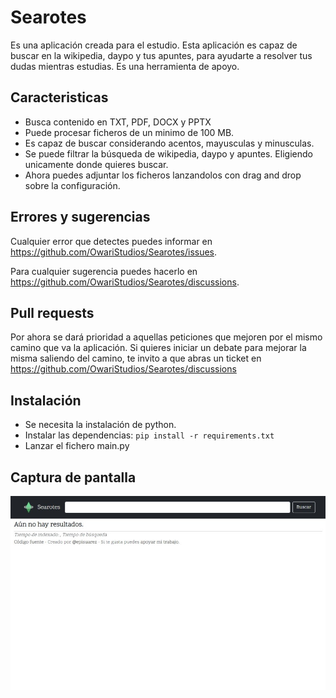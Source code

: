 # Searotes

Es una aplicación creada para el estudio. Esta aplicación es capaz de buscar en la wikipedia, daypo y tus apuntes, para ayudarte a resolver tus dudas mientras estudias. Es una herramienta de apoyo.

## Caracteristicas

* Busca contenido en TXT, PDF, DOCX y PPTX
* Puede procesar ficheros de un minimo de 100 MB.
* Es capaz de buscar considerando acentos, mayusculas y minusculas.
* Se puede filtrar la búsqueda de wikipedia, daypo y apuntes. Eligiendo unicamente donde quieres buscar.
* Ahora puedes adjuntar los ficheros lanzandolos con drag and drop sobre la configuración.

## Errores y sugerencias

Cualquier error que detectes puedes informar en <https://github.com/OwariStudios/Searotes/issues>.

Para cualquier sugerencia puedes hacerlo en <https://github.com/OwariStudios/Searotes/discussions>.

## Pull requests

Por ahora se dará prioridad a aquellas peticiones que mejoren por el mismo camino que va la aplicación. Si quieres iniciar un debate para mejorar la misma saliendo del camino, te invito a que abras un ticket en <https://github.com/OwariStudios/Searotes/discussions>

## Instalación

* Se necesita la instalación de python.
* Instalar las dependencias: `pip install -r requirements.txt`
* Lanzar el fichero main.py

## Captura de pantalla

<img src="https://raw.githubusercontent.com/episuarez/searotes/5880ef3735c72f60ebb8ef9aa052f5219d4a1952/screenshot.png?raw=true" alt="Searotes"/>
